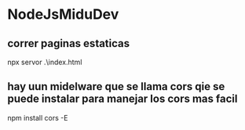 # NodeJsMiduDev

## correr paginas estaticas
npx servor .\index.html


## hay uun midelware que se llama cors qie se puede instalar para manejar los cors mas facil
npm install cors -E
